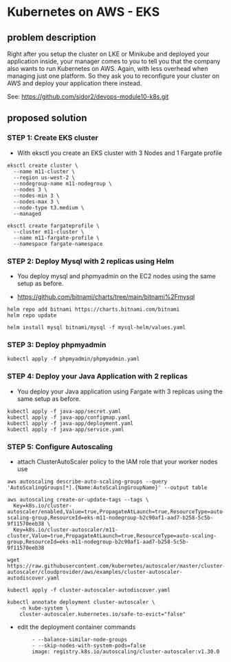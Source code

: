# Kubernetes on AWS - EKS

## problem description
Right after you setup the cluster on LKE or Minikube and deployed your application inside, your manager comes to you to tell you that the company also wants to run Kubernetes on AWS. Again, with less overhead when managing just one platform. So they ask you to reconfigure your cluster on AWS and deploy your application there instead.

See: https://github.com/sidor2/devops-module10-k8s.git

## proposed solution

### STEP 1: Create EKS cluster
- With eksctl you create an EKS cluster with 3 Nodes and 1 Fargate profile

```
eksctl create cluster \
  --name m11-cluster \
  --region us-west-2 \
  --nodegroup-name m11-nodegroup \
  --nodes 3 \
  --nodes-min 3 \
  --nodes-max 3 \
  --node-type t3.medium \
  --managed
```

```
eksctl create fargateprofile \
  --cluster m11-cluster \
  --name m11-fargate-profile \
  --namespace fargate-namespace
```


### STEP 2: Deploy Mysql with 2 replicas using Helm
- You deploy mysql and phpmyadmin on the EC2 nodes using the same setup as before.

- https://github.com/bitnami/charts/tree/main/bitnami%2Fmysql

```
helm repo add bitnami https://charts.bitnami.com/bitnami
helm repo update
```
```
helm install mysql bitnami/mysql -f mysql-helm/values.yaml
```

### STEP 3: Deploy phpmyadmin

```
kubectl apply -f phpmyadmin/phpmyadmin.yaml
```


### STEP 4: Deploy your Java Application with 2 replicas

- You deploy your Java application using Fargate with 3 replicas using the same setup as before.

```
kubectl apply -f java-app/secret.yaml
kubectl apply -f java-app/configmap.yaml
kubectl apply -f java-app/deployment.yaml
kubectl apply -f java-app/service.yaml
```

### STEP 5: Configure Autoscaling

- attach ClusterAutoScaler policy to the IAM role that your worker nodes use

```
aws autoscaling describe-auto-scaling-groups --query 'AutoScalingGroups[*].{Name:AutoScalingGroupName}' --output table
```

```
aws autoscaling create-or-update-tags --tags \
  Key=k8s.io/cluster-autoscaler/enabled,Value=true,PropagateAtLaunch=true,ResourceType=auto-scaling-group,ResourceId=eks-m11-nodegroup-b2c90af1-aad7-b258-5c5b-9f11570eeb38 \
  Key=k8s.io/cluster-autoscaler/m11-cluster,Value=true,PropagateAtLaunch=true,ResourceType=auto-scaling-group,ResourceId=eks-m11-nodegroup-b2c90af1-aad7-b258-5c5b-9f11570eeb38
```

```
wget https://raw.githubusercontent.com/kubernetes/autoscaler/master/cluster-autoscaler/cloudprovider/aws/examples/cluster-autoscaler-autodiscover.yaml
```

```
kubectl apply -f cluster-autoscaler-autodiscover.yaml
```

```
kubectl annotate deployment cluster-autoscaler \
    -n kube-system \
    cluster-autoscaler.kubernetes.io/safe-to-evict="false"
```
- edit the deployment container commands
```
        - --balance-similar-node-groups
        - --skip-nodes-with-system-pods=false
        image: registry.k8s.io/autoscaling/cluster-autoscaler:v1.30.0
```
